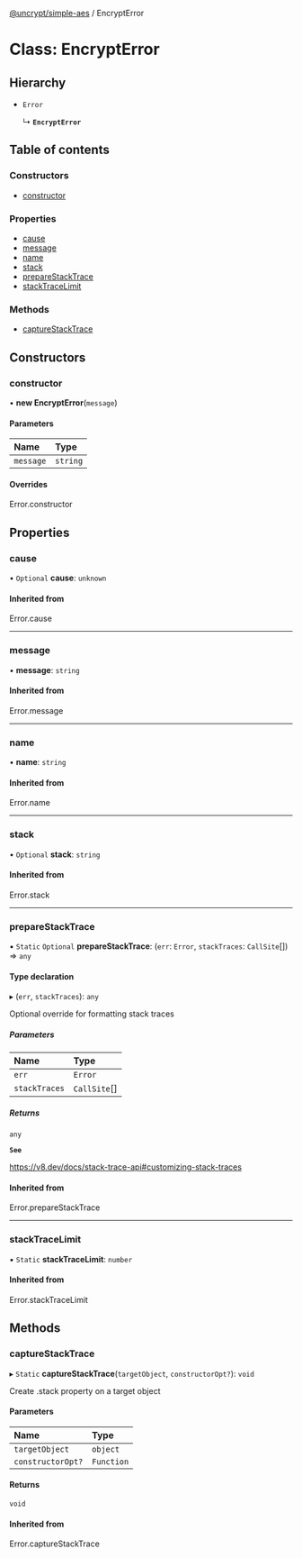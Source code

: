 [@uncrypt/simple-aes](../README.md) / EncryptError

# Class: EncryptError

## Hierarchy

- `Error`

  ↳ **`EncryptError`**

## Table of contents

### Constructors

- [constructor](EncryptError.md#constructor)

### Properties

- [cause](EncryptError.md#cause)
- [message](EncryptError.md#message)
- [name](EncryptError.md#name)
- [stack](EncryptError.md#stack)
- [prepareStackTrace](EncryptError.md#preparestacktrace)
- [stackTraceLimit](EncryptError.md#stacktracelimit)

### Methods

- [captureStackTrace](EncryptError.md#capturestacktrace)

## Constructors

### constructor

• **new EncryptError**(`message`)

#### Parameters

| Name      | Type     |
| :-------- | :------- |
| `message` | `string` |

#### Overrides

Error.constructor

## Properties

### cause

• `Optional` **cause**: `unknown`

#### Inherited from

Error.cause

---

### message

• **message**: `string`

#### Inherited from

Error.message

---

### name

• **name**: `string`

#### Inherited from

Error.name

---

### stack

• `Optional` **stack**: `string`

#### Inherited from

Error.stack

---

### prepareStackTrace

▪ `Static` `Optional` **prepareStackTrace**: (`err`: `Error`, `stackTraces`: `CallSite`[]) => `any`

#### Type declaration

▸ (`err`, `stackTraces`): `any`

Optional override for formatting stack traces

##### Parameters

| Name          | Type         |
| :------------ | :----------- |
| `err`         | `Error`      |
| `stackTraces` | `CallSite`[] |

##### Returns

`any`

**`See`**

https://v8.dev/docs/stack-trace-api#customizing-stack-traces

#### Inherited from

Error.prepareStackTrace

---

### stackTraceLimit

▪ `Static` **stackTraceLimit**: `number`

#### Inherited from

Error.stackTraceLimit

## Methods

### captureStackTrace

▸ `Static` **captureStackTrace**(`targetObject`, `constructorOpt?`): `void`

Create .stack property on a target object

#### Parameters

| Name              | Type       |
| :---------------- | :--------- |
| `targetObject`    | `object`   |
| `constructorOpt?` | `Function` |

#### Returns

`void`

#### Inherited from

Error.captureStackTrace
